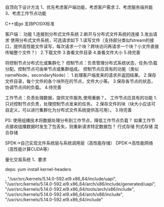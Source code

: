 自顶向下设计方法
1、优先考虑客户端功能，考虑客户需求
2、考虑服务端共能
3、考虑工作节点功能

C++或go
支持POSIX标准

客户端：
功能
1.连接到分布式文件系统
2.断开与分布式文件系统的连接
3.发出请求
使用分布式文件系统，可选请求如下
1.读写文件（支持部分类似fstream的接口，提供高性能文件读写，每次请求一个块？跨块访问再请求一个块？小文件直接传输整个文件？）
2.下载文件
3.查看文件目录
4.查看文件大小
5.待完善


将控制节点分布式化或集群化？
控制节点：负责管理分布式系统状态，任务/负载分配。控制节点可由单节点或集群组成。
控制节点应具有的功能（类似nameNode，secondaryNode）：
1.处理客户端发来的请求并返回结果。
2.保存文件目录，每个文件的各个块所在的节点，文件大小等。
3.保存各节点的状态，协调节点间的负载。
4.待完善


工作节点：负责处理数据，提供文件服务,使用重删？。
工作节点应具有的功能
1.只对控制节点负责，处理控制节点发来的任务。
2.保存文件的块（块大小应该可自定义，可以进行集群化为分布式文件系统提供高可用）。
3.待完善


PS:
使用组播技术将数据处理分布到工作节点，降低工作节点负载？
如果工作节点接收组播数据时发生了包丢失，则重新请求特定数据包？
行式存储
列式存储
混合存储

SPDK->自己实现文件系统层与系统调用层（高性能存储）
DPDK->高性能网络
（高性能计算CUDA等）

量化交易系统
1、要求








deps:
yum install kernel-headers



,
                "/usr/src/kernels/5.14.0-592.el9.x86_64/include/uapi",
                "/usr/src/kernels/5.14.0-592.el9.x86_64/arch/x86/include/generated/uapi",
                "/usr/src/kernels/5.14.0-592.el9.x86_64/tools/arch/x86/include",
                "/usr/src/kernels/5.14.0-592.el9.x86_64/arch/x86/include",
                "/usr/src/kernels/5.14.0-592.el9.x86_64/include"